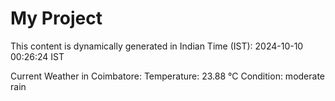 # My Project

This content is dynamically generated in Indian Time (IST): 2024-10-10 00:26:24 IST


Current Weather in Coimbatore:
Temperature: 23.88 °C
Condition: moderate rain
